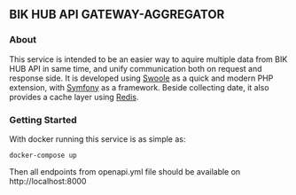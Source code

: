 ## BIK HUB API GATEWAY-AGGREGATOR

### About
This service is intended to be an easier way to aquire multiple data from BIK HUB API in same time, and unify communication both on request and response side.
It is developed using [Swoole](www.swoole.co.uk) as a quick and modern PHP extension, with [Symfony](https://symfony.com/) as a framework. Beside collecting date, it also provides a cache layer using [Redis](https://redis.io/).

### Getting Started
With docker running this service is as simple as:
```
docker-compose up
```
Then all endpoints from openapi.yml file should be available on http://localhost:8000